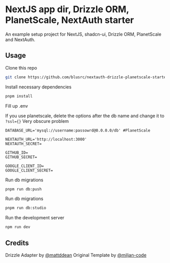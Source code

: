 # NextJS app dir, Drizzle ORM, PlanetScale, NextAuth starter

An example setup project for NextJS, shadcn-ui, Drizzle ORM, PlanetScale and NextAuth.

## Usage

Clone this repo

```bash
git clone https://github.com/blusrc/nextauth-drizzle-planetscale-starter.git
```

Install necessary dependencies

```bash
pnpm install
```

Fill up .env

If you use planetscale, delete the options after the db name and change it to `?ssl={}`
Very obscure problem

```env
DATABASE_URL='mysql://username:passowrd@0.0.0.0/db' #PlanetScale

NEXTAUTH_URL='http://localhost:3000'
NEXTAUTH_SECRET=

GITHUB_ID=
GITHUB_SECRET=

GOOGLE_CLIENT_ID=
GOOGLE_CLIENT_SECRET=
```

Run db migrations

```bash
pnpm run db:push
```

Run db migrations

```bash
pnpm run db:studio
```

Run the development server

```bash
npm run dev
```

## Credits

Drizzle Adapter by [@mattddean](https://github.com/mattddean)
Original Template by [@miljan-code](https://github.com/miljan-code/drizzle-next-auth)
